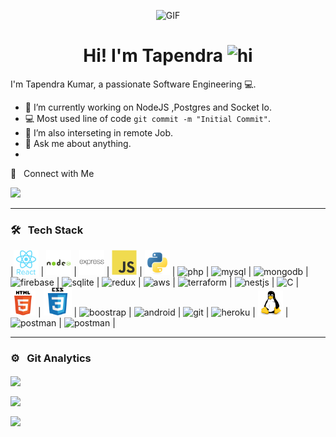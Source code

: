 <p align="center">
<img alt="GIF" src="http://oxbowgolf.ca/wp-content/uploads/2021/06/b9e4960c1476c78043d499d975f86cdb.gif" height="280" />
 <p/>
<h1 align="center"> Hi! I'm Tapendra <img src="https://user-images.githubusercontent.com/1303154/88677602-1635ba80-d120-11ea-84d8-d263ba5fc3c0.gif" width="28px" alt="hi"></h1>

I'm Tapendra Kumar, a passionate Software Engineering  💻.

<!-- TODO: Add last video link -->

- :seedling: I’m currently working on NodeJS ,Postgres and Socket Io.
- :computer: Most used line of code `git commit -m "Initial Commit"`.
- 🤔 I’m also interseting in remote Job.
- :speech_balloon: Ask me about anything.
-

🤝 &nbsp; Connect with Me

[<img src="https://img.shields.io/badge/linkedin-%230077B5.svg?&style=for-the-badge&logo=linkedin&logoColor=white" />](https://www.linkedin.com/in/tapendrakmr786//)


<hr>

### 🛠 &nbsp; Tech Stack

|<img src="https://raw.githubusercontent.com/devicons/devicon/master/icons/react/react-original-wordmark.svg" width=40> 
| <img src="https://raw.githubusercontent.com/devicons/devicon/master/icons/nodejs/nodejs-original-wordmark.svg" width="40"> 
| <img src="https://raw.githubusercontent.com/devicons/devicon/master/icons/express/express-original-wordmark.svg" width="40"> 
| <img src="https://raw.githubusercontent.com/devicons/devicon/master/icons/javascript/javascript-original.svg" width="40"> 
| <img src="https://raw.githubusercontent.com/devicons/devicon/master/icons/python/python-original.svg" alt="python" width="40"> 
| <img src="https://www.vectorlogo.zone/logos/php/php-ar21.svg" alt="php" width="40"> 
| <img src="https://www.vectorlogo.zone/logos/mysql/mysql-ar21.svg" alt="mysql" width="40"> 
| <img src="https://www.vectorlogo.zone/logos/mongodb/mongodb-icon.svg" alt="mongodb" width="40">
|  <img src="https://www.vectorlogo.zone/logos/firebase/firebase-icon.svg" alt="firebase" width="40"> 
| <img src="https://www.vectorlogo.zone/logos/sqlite/sqlite-icon.svg" alt="sqlite" width="40"> 
| <img src="https://upload.wikimedia.org/wikipedia/commons/4/49/Redux.png" alt="redux" width="40"> 
| <img src="https://fivonc.tech/wp-content/uploads/2021/08/aws-logo.png" alt="aws" width="40"> 
| <img src="https://www.scalefactory.com/blog/2020/06/25/what-we-are-looking-forward-to-in-terraform-0.13/Terraform.png" alt="terraform" width="40"> 
|  <img src="https://res.cloudinary.com/practicaldev/image/fetch/s--m_Ng9MLF--/c_imagga_scale,f_auto,fl_progressive,h_420,q_auto,w_1000/https://dev-to-uploads.s3.amazonaws.com/i/fppjegg7q1kb2pdzmlvf.png" alt="nestjs" width="40"> 
|  <img src="https://upload.wikimedia.org/wikipedia/commons/thumb/1/18/C_Programming_Language.svg/1200px-C_Programming_Language.svg.png" alt="C" width="40">
| <img src="https://raw.githubusercontent.com/devicons/devicon/master/icons/html5/html5-original-wordmark.svg" alt="html5" width="40"> | <img src="https://raw.githubusercontent.com/devicons/devicon/master/icons/css3/css3-original-wordmark.svg" alt="css3" width="45" />
| <img src="https://www.vectorlogo.zone/logos/getbootstrap/getbootstrap-icon.svg" alt="boostrap" width="40"> 
| <img src="https://www.vectorlogo.zone/logos/android/android-icon.svg" alt="android" width="40"> 
| <img src="https://www.vectorlogo.zone/logos/git-scm/git-scm-icon.svg" alt="git" width="40"> 
| <img src="https://www.vectorlogo.zone/logos/heroku/heroku-icon.svg" alt="heroku" width="40"> 
| <img src="https://raw.githubusercontent.com/devicons/devicon/master/icons/linux/linux-original.svg" alt="linux" width="40"> 
| <img src="https://www.vectorlogo.zone/logos/getpostman/getpostman-icon.svg" alt="postman" width="40"> 
| <img src="https://www.vectorlogo.zone/logos/visualstudio_code/visualstudio_code-icon.svg" alt="postman" width="40"> |

<hr>

### ⚙️ &nbsp; Git Analytics
 
<img align="center" src="https://github-readme-stats.vercel.app/api?username=Tapendrakmr&count_private=true" width="410" /></p>
<p><img align="center" src="https://github-readme-stats.vercel.app/api/top-langs/?username=Tapendrakmr&theme=dark&layout=compact" width="410" /></p>
<img align="center" src="https://github-readme-streak-stats.herokuapp.com/?user=Tapendrakmr&theme=algolia" width="410" /></p>


